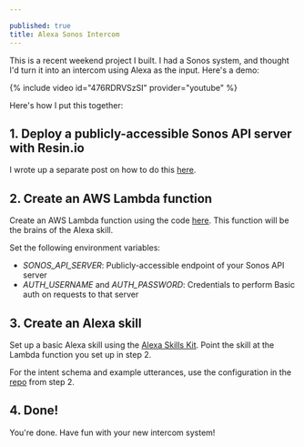 ```yaml
---

published: true
title: Alexa Sonos Intercom
---
```

This is a recent weekend project I built. 
I had a Sonos system, and thought I'd turn it into an intercom using Alexa as the input. 
Here's a demo:

{% include video id="476RDRVSzSI" provider="youtube" %}

Here's how I put this together:

## 1. Deploy a publicly-accessible Sonos API server with Resin.io

I wrote up a separate post on how to do this [here](https://www.davidmerrick.me/2017/05/16/setting-up-node-sonos-api/).

## 2. Create an AWS Lambda function

Create an AWS Lambda function using the code [here](https://github.com/davidmerrick/alexa-sonos-intercom). This function will be the brains of the Alexa skill.

Set the following environment variables:

* *SONOS_API_SERVER*: Publicly-accessible endpoint of your Sonos API server
* *AUTH_USERNAME* and *AUTH_PASSWORD*: Credentials to perform Basic auth on requests to that server

## 3. Create an Alexa skill

Set up a basic Alexa skill using the [Alexa Skills Kit](https://developer.amazon.com/alexa-skills-kit). Point the skill at the Lambda function you set up in step 2.

For the intent schema and example utterances, use the configuration 
in the [repo](https://github.com/davidmerrick/alexa-sonos-intercom/tree/master/speechAssets) from step 2.

## 4. Done!

You're done. Have fun with your new intercom system!
